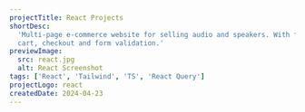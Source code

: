 ```yaml
---
projectTitle: React Projects
shortDesc:
  'Multi-page e-commerce website for selling audio and speakers. With fully functional shopping
  cart, checkout and form validation.'
previewImage:
  src: react.jpg
  alt: React Screenshot
tags: ['React', 'Tailwind', 'TS', 'React Query']
projectLogo: react
createdDate: 2024-04-23
---
```


